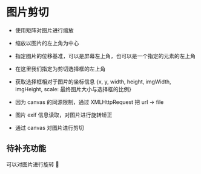 # 图片剪切

-   使用矩阵对图片进行缩放
-   缩放以图片的左上角为中心
-   指定图片的位移基准，可以是屏幕左上角，也可以是一个指定的元素的左上角
-   在这里我们指定为剪切选择框的左上角
-   获取选择框相对于图片的坐标信息 {x, y, width, height, imgWidth, imgHeight, scale: 最终图片大小与选择框的比例}

-   因为 canvas 的同源限制，通过 XMLHttpRequest 把 url -> file
-   图片 exif 信息读取，对图片进行旋转矫正
-   通过 canvas 对图片进行剪切

## 待补充功能

可以对图片进行旋转 💊
